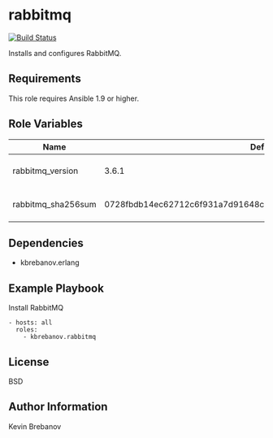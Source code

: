 rabbitmq
========

[![Build Status](https://travis-ci.org/kbrebanov/ansible-rabbitmq.svg?branch=master)](https://travis-ci.org/kbrebanov/ansible-rabbitmq)

Installs and configures RabbitMQ.

Requirements
------------

This role requires Ansible 1.9 or higher.

Role Variables
--------------

| Name               | Default                                                          | Description                    |
|--------------------|------------------------------------------------------------------|--------------------------------|
| rabbitmq_version   | 3.6.1                                                            | Version of RabbitMQ to install |
| rabbitmq_sha256sum | 0728fbdb14ec62712c6f931a7d91648cafbc6c30d8d4da790832e784b4d2e956 | SHA 256 sum of package         |

Dependencies
------------

- kbrebanov.erlang

Example Playbook
----------------

Install RabbitMQ
```
- hosts: all
  roles:
    - kbrebanov.rabbitmq
```

License
-------

BSD

Author Information
------------------

Kevin Brebanov
